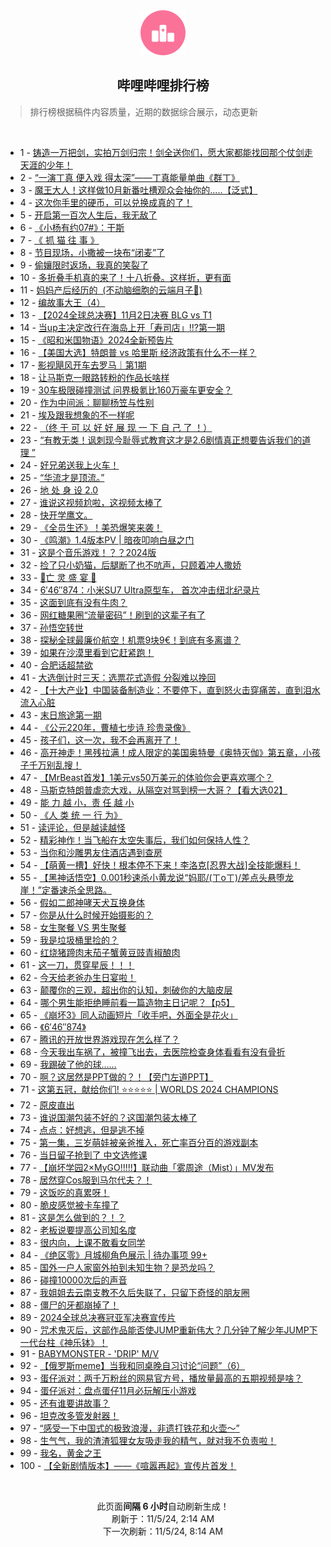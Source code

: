 <div align="center">
    <img src="./assets/icon_rank.png" alt="logo" />
    <h2>哔哩哔哩排行榜</h>
</div>

> 排行榜根据稿件内容质量，近期的数据综合展示，动态更新

<br />

<ul><li><span>1 - <a href=https://www.bilibili.com/BV1JLDwYTEzt>铸造一万把剑，实拍万剑归宗！剑全送你们，愿大家都能找回那个仗剑走天涯的少年！</a></span></li><li><span>2 - <a href=https://www.bilibili.com/BV1Y7SWYpERP>“一演丁真&nbsp;便入戏&nbsp;得太深”——丁真能量单曲《群丁》</a></span></li><li><span>3 - <a href=https://www.bilibili.com/BV1hSSBYoEsr>魔王大人！这样做10月新番吐槽观众会抽你的.....【泛式】</a></span></li><li><span>4 - <a href=https://www.bilibili.com/BV14bSdYNErh>这次你手里的硬币，可以兑换成真的了！</a></span></li><li><span>5 - <a href=https://www.bilibili.com/BV1WmDwYjEkC>开启第一百次人生后，我无敌了</a></span></li><li><span>6 - <a href=https://www.bilibili.com/BV1sYSdYaEuX>《小杨有约07#》：干斯</a></span></li><li><span>7 - <a href=https://www.bilibili.com/BV15tSXYuEvG>《&nbsp;抓&nbsp;猫&nbsp;往&nbsp;事&nbsp;》</a></span></li><li><span>8 - <a href=https://www.bilibili.com/BV1tdSBYXE1w>节目现场，小撒被一块布“闭麦”了</a></span></li><li><span>9 - <a href=https://www.bilibili.com/BV1hvDPYAE6z>偷孃限时返场，我真的笑裂了</a></span></li><li><span>10 - <a href=https://www.bilibili.com/BV1jmS9Y5EsC>多折叠手机真的来了！十八折叠。这样折，更有面</a></span></li><li><span>11 - <a href=https://www.bilibili.com/BV1QgS6YwETd>妈妈产后经历的&nbsp;&nbsp;(不动脑细胞的云端月子🤰)</a></span></li><li><span>12 - <a href=https://www.bilibili.com/BV1EMSdYSEuN>编故事大王（4）</a></span></li><li><span>13 - <a href=https://www.bilibili.com/BV1fiS6Y5Ex1>【2024全球总决赛】11月2日决赛&nbsp;BLG&nbsp;vs&nbsp;T1</a></span></li><li><span>14 - <a href=https://www.bilibili.com/BV1fvDcYvELP>当up主决定改行在海岛上开「寿司店」!!?第一期</a></span></li><li><span>15 - <a href=https://www.bilibili.com/BV1enSqYZEZ9>《昭和米国物语》2024全新预告片</a></span></li><li><span>16 - <a href=https://www.bilibili.com/BV1a9DAYFEqo>【美国大选】特朗普&nbsp;vs&nbsp;哈里斯&nbsp;经济政策有什么不一样？</a></span></li><li><span>17 - <a href=https://www.bilibili.com/BV1UxSyYqEJK>影视飓风开车去罗马｜第1期</a></span></li><li><span>18 - <a href=https://www.bilibili.com/BV1t8SWY5EYP>让马斯克一眼路转粉的作品长啥样</a></span></li><li><span>19 - <a href=https://www.bilibili.com/BV1UxSdYTERr>30车极限碰撞测试&nbsp;问界极氪比160万豪车更安全？</a></span></li><li><span>20 - <a href=https://www.bilibili.com/BV1BWSrYGEMs>作为中间派：聊聊杨笠与性别</a></span></li><li><span>21 - <a href=https://www.bilibili.com/BV1FiDAYCEEZ>埃及跟我想象的不一样呢</a></span></li><li><span>22 - <a href=https://www.bilibili.com/BV1e7SZYnErm>（终&nbsp;于&nbsp;可&nbsp;以&nbsp;好&nbsp;好&nbsp;展&nbsp;现&nbsp;一&nbsp;下&nbsp;自&nbsp;己&nbsp;了&nbsp;！）</a></span></li><li><span>23 - <a href=https://www.bilibili.com/BV1jyS9YjE2B>“有教无类！讽刺现今耻辱式教育这才是2.6剧情真正想要告诉我们的道理&nbsp;”</a></span></li><li><span>24 - <a href=https://www.bilibili.com/BV1NuSRYFE2c>好兄弟送我上火车！</a></span></li><li><span>25 - <a href=https://www.bilibili.com/BV1HvS9YpEXE>“华流才是顶流。”</a></span></li><li><span>26 - <a href=https://www.bilibili.com/BV1WyDFY6EgW>地&nbsp;处&nbsp;身&nbsp;设&nbsp;2.0</a></span></li><li><span>27 - <a href=https://www.bilibili.com/BV1h21uYaEN4>谁说这视频尬啦，这视频太棒了</a></span></li><li><span>28 - <a href=https://www.bilibili.com/BV1DoDAYFEYB>快开学鹰文。</a></span></li><li><span>29 - <a href=https://www.bilibili.com/BV1kgDwYrE6t>《全员生还》！美恐爆笑来袭！</a></span></li><li><span>30 - <a href=https://www.bilibili.com/BV1gbS2Y5EVu>《鸣潮》1.4版本PV&nbsp;|&nbsp;暗夜叩响白昼之门</a></span></li><li><span>31 - <a href=https://www.bilibili.com/BV1S3SBYXEVU>这是个音乐游戏！？？2024版</a></span></li><li><span>32 - <a href=https://www.bilibili.com/BV16kSdYxEbw>捡了只小奶猫，后腿断了也不吭声，只顾着冲人撒娇</a></span></li><li><span>33 - <a href=https://www.bilibili.com/BV1WbS7YDEc1>👻亡&nbsp;灵&nbsp;盛&nbsp;宴&nbsp;👻</a></span></li><li><span>34 - <a href=https://www.bilibili.com/BV1pYS9Y9Ejv>6′46″874：小米SU7&nbsp;Ultra原型车，&nbsp;首次冲击纽北纪录片</a></span></li><li><span>35 - <a href=https://www.bilibili.com/BV1HvSJYsEwF>这面到底有没有牛肉？</a></span></li><li><span>36 - <a href=https://www.bilibili.com/BV1rQ1xYAEzZ>网红糖果圈“流量密码”！刷到的这辈子有了</a></span></li><li><span>37 - <a href=https://www.bilibili.com/BV1LzSLYKEba>孙悟空转世</a></span></li><li><span>38 - <a href=https://www.bilibili.com/BV1HiS9YQEvp>探秘全球最廉价航空！机票9块9€！到底有多离谱？</a></span></li><li><span>39 - <a href=https://www.bilibili.com/BV1fiDAYkEZD>如果在沙漠里看到它赶紧跑！</a></span></li><li><span>40 - <a href=https://www.bilibili.com/BV1kqSdYfEvm>合肥话超禁欲</a></span></li><li><span>41 - <a href=https://www.bilibili.com/BV1wxSmYKEc7>大选倒计时三天：选票花式造假&nbsp;分裂难以挽回</a></span></li><li><span>42 - <a href=https://www.bilibili.com/BV1MwDPYdE1s>【十大产业】中国装备制造业：不要停下，直到怒火击穿痛苦，直到泪水流入心脏</a></span></li><li><span>43 - <a href=https://www.bilibili.com/BV17WDPYrExd>末日旅途第一期</a></span></li><li><span>44 - <a href=https://www.bilibili.com/BV1BMSdYUEja>《公元220年，曹植七步诗&nbsp;珍贵录像》</a></span></li><li><span>45 - <a href=https://www.bilibili.com/BV1LmSkY1EYW>孩子们，这一次，我不会再离开了！</a></span></li><li><span>46 - <a href=https://www.bilibili.com/BV1q3SdYmE7r>高开神走！黑残拉满！成人限定的美国奥特曼《奥特灭伽》第五章，小孩子千万别乱搜！</a></span></li><li><span>47 - <a href=https://www.bilibili.com/BV1S5S6YbEeZ>【MrBeast首发】1美元vs50万美元的体验你会更喜欢哪个？</a></span></li><li><span>48 - <a href=https://www.bilibili.com/BV1B5DFYcEhX>马斯克特朗普虐恋大戏，从隔空对骂到榜一大哥？【看大选02】</a></span></li><li><span>49 - <a href=https://www.bilibili.com/BV1dKSJY5EBc>能&nbsp;力&nbsp;越&nbsp;小，责&nbsp;任&nbsp;越&nbsp;小</a></span></li><li><span>50 - <a href=https://www.bilibili.com/BV1HYSJYdEtG>《人&nbsp;类&nbsp;统&nbsp;一&nbsp;行&nbsp;为》</a></span></li><li><span>51 - <a href=https://www.bilibili.com/BV1akSoYLENs>读评论，但是越读越怪</a></span></li><li><span>52 - <a href=https://www.bilibili.com/BV1coSXYJEqf>精彩神作！当飞船在太空失事后，我们如何保持人性？</a></span></li><li><span>53 - <a href=https://www.bilibili.com/BV15uDAYwE4i>当你和沙雕男友住酒店遇到查房</a></span></li><li><span>54 - <a href=https://www.bilibili.com/BV1yPSzY7ErB>【萌黄一槽】好快！根本停不下来！李洛克[忍界大战]全技能爆料！</a></span></li><li><span>55 - <a href=https://www.bilibili.com/BV1gUSLYFEvt>【黑神话悟空】0.001秒速杀小黄龙说“妈耶/(ㄒoㄒ)/差点头悬堕龙崖！”定番速杀全思路。</a></span></li><li><span>56 - <a href=https://www.bilibili.com/BV1zwSdYXEKu>假如二郎神哮天犬互换身体</a></span></li><li><span>57 - <a href=https://www.bilibili.com/BV1j6DcYAE1t>你是从什么时候开始摄影的？</a></span></li><li><span>58 - <a href=https://www.bilibili.com/BV1BTSdYJE9t>女生聚餐&nbsp;VS&nbsp;男生聚餐</a></span></li><li><span>59 - <a href=https://www.bilibili.com/BV1txSdYTE7u>我是垃圾桶里捡的？</a></span></li><li><span>60 - <a href=https://www.bilibili.com/BV1fNSdYDEWK>红烧猪蹄肉末茄子蟹黄豆豉青椒酿肉</a></span></li><li><span>61 - <a href=https://www.bilibili.com/BV1FzDAYrETG>这一刀，贯穿星辰！！！</a></span></li><li><span>62 - <a href=https://www.bilibili.com/BV1sTDPYnE4o>今天给老爸办生日宴啦！</a></span></li><li><span>63 - <a href=https://www.bilibili.com/BV1g5DAYZEhg>颠覆你的三观，超出你的认知，刺破你的大脑皮层</a></span></li><li><span>64 - <a href=https://www.bilibili.com/BV12TSRYhEp7>哪个男生能拒绝睡前看一篇造物主日记呢？【p5】</a></span></li><li><span>65 - <a href=https://www.bilibili.com/BV1b4SWYjEJS>《崩坏3》同人动画短片「收手吧，外面全是花火」</a></span></li><li><span>66 - <a href=https://www.bilibili.com/BV1WYS9Y9EwE>《6′46″874》</a></span></li><li><span>67 - <a href=https://www.bilibili.com/BV1LYSoYHEjb>腾讯的开放世界游戏现在怎么样了？</a></span></li><li><span>68 - <a href=https://www.bilibili.com/BV1sbDAYEEeQ>今天我出车祸了，被撞飞出去，去医院检查身体看看有没有骨折</a></span></li><li><span>69 - <a href=https://www.bilibili.com/BV1QMS7YNEUW>我踢破了他的球……</a></span></li><li><span>70 - <a href=https://www.bilibili.com/BV16NSZYbEK4>啊？这居然是PPT做的？！【旁门左道PPT】</a></span></li><li><span>71 - <a href=https://www.bilibili.com/BV1XdSkYuEoo>这第五冠，献给你们!&nbsp;⭐⭐⭐⭐⭐&nbsp;|&nbsp;WORLDS&nbsp;2024&nbsp;CHAMPIONS</a></span></li><li><span>72 - <a href=https://www.bilibili.com/BV1SQDcY9ERk>原皮直出</a></span></li><li><span>73 - <a href=https://www.bilibili.com/BV1rZSRYxECS>谁说国潮包装不好的？这国潮包装太棒了</a></span></li><li><span>74 - <a href=https://www.bilibili.com/BV1FK1hYgE8g>点点：好想逃，但是逃不掉</a></span></li><li><span>75 - <a href=https://www.bilibili.com/BV1n9DwYGEV7>第一集，三岁萌娃被亲爸推入，死亡率百分百的游戏副本</a></span></li><li><span>76 - <a href=https://www.bilibili.com/BV1j3SdYmEUo>当日留子抢到了&nbsp;中文选修课</a></span></li><li><span>77 - <a href=https://www.bilibili.com/BV1gES9YNEFP>【崩坏学园2×MyGO!!!!!】联动曲「雾周途（Mist）」MV发布</a></span></li><li><span>78 - <a href=https://www.bilibili.com/BV17cS6YuETH>居然穿Cos服到马尔代夫？！</a></span></li><li><span>79 - <a href=https://www.bilibili.com/BV1nxSmYNEfF>这饭吃的真累呀！</a></span></li><li><span>80 - <a href=https://www.bilibili.com/BV15iSVY8EZy>脆皮感觉被卡车撞了</a></span></li><li><span>81 - <a href=https://www.bilibili.com/BV1zMSZY4EWr>这是怎么做到的？！？</a></span></li><li><span>82 - <a href=https://www.bilibili.com/BV1xnSBYmEAG>老板说要提高公司知名度</a></span></li><li><span>83 - <a href=https://www.bilibili.com/BV13ZSJYzEJR>很内向，上课不敢看女同学</a></span></li><li><span>84 - <a href=https://www.bilibili.com/BV1zTSWYFEJF>《绝区零》月城柳角色展示&nbsp;|&nbsp;待办事项&nbsp;99+</a></span></li><li><span>85 - <a href=https://www.bilibili.com/BV1dbSRYLEH3>国外一户人家窗外拍到未知生物？是恐龙吗？</a></span></li><li><span>86 - <a href=https://www.bilibili.com/BV1eNSQYNEhB>碰撞10000次后的声音</a></span></li><li><span>87 - <a href=https://www.bilibili.com/BV1LaSRY5ERh>我姐姐去云南支教不久后失联了，只留下奇怪的朋友圈</a></span></li><li><span>88 - <a href=https://www.bilibili.com/BV1LmS9Y5Eou>僵尸的牙都崩掉了！</a></span></li><li><span>89 - <a href=https://www.bilibili.com/BV1tJDAYsE2V>2024全球总决赛冠亚军决赛宣传片</a></span></li><li><span>90 - <a href=https://www.bilibili.com/BV1kkS2YeE3G>咒术鬼灭后，这部作品能否使JUMP重新伟大？几分钟了解少年JUMP下一代台柱《神乐钵》！</a></span></li><li><span>91 - <a href=https://www.bilibili.com/BV1nzS9YSEMV>BABYMONSTER&nbsp;-&nbsp;&#39;DRIP&#39;&nbsp;M/V</a></span></li><li><span>92 - <a href=https://www.bilibili.com/BV1gwSpYyEWo>【俄罗斯meme】当我和同桌晚自习讨论“问题”（6）</a></span></li><li><span>93 - <a href=https://www.bilibili.com/BV1WASqYgETy>蛋仔派对：两千万粉丝的网易官方号，播放量最高的五期视频是啥？</a></span></li><li><span>94 - <a href=https://www.bilibili.com/BV1XvDPYAE6K>蛋仔派对：盘点蛋仔11月必玩解压小游戏</a></span></li><li><span>95 - <a href=https://www.bilibili.com/BV1yUSEYdEc9>还有谁要讲故事？</a></span></li><li><span>96 - <a href=https://www.bilibili.com/BV1sxDAYnEiz>坦克改多管发射器！</a></span></li><li><span>97 - <a href=https://www.bilibili.com/BV1FiSJYREtV>“感受一下中国式的极致浪漫，非遗打铁花和火壶～”</a></span></li><li><span>98 - <a href=https://www.bilibili.com/BV16nSRYQE6U>生气气，我的渣渣狐狸女友吸走我的精气，就对我不负责啦！</a></span></li><li><span>99 - <a href=https://www.bilibili.com/BV1x1DwYmE5f>我名，黄金之王</a></span></li><li><span>100 - <a href=https://www.bilibili.com/BV1a8DwYZEFV>【全新剧情版本】——《喧嚣再起》宣传片首发！</a></span></li></ul>

<br />

<p align=center>此页面<strong>间隔 6 小时</strong>自动刷新生成！<br>刷新于：11/5/24, 2:14 AM<br>下一次刷新：11/5/24, 8:14 AM</p>